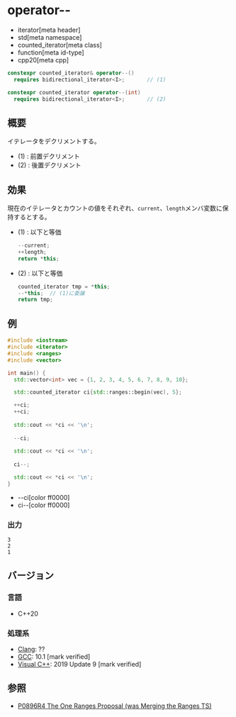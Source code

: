# operator--
* iterator[meta header]
* std[meta namespace]
* counted_iterator[meta class]
* function[meta id-type]
* cpp20[meta cpp]

```cpp
constexpr counted_iterator& operator--()
  requires bidirectional_iterator<I>;       // (1)

constexpr counted_iterator operator--(int)
  requires bidirectional_iterator<I>;       // (2)
```


## 概要
イテレータをデクリメントする。

- (1) : 前置デクリメント
- (2) : 後置デクリメント

## 効果

現在のイテレータとカウントの値をそれぞれ、`current`、`length`メンバ変数に保持するとする。

- (1) : 以下と等価  
    ```cpp
    --current;
    ++length;
    return *this;
    ```

- (2) : 以下と等価  
    ```cpp
    counted_iterator tmp = *this;
    --*this;  // (1)に委譲
    return tmp;
    ```

## 例
```cpp example
#include <iostream>
#include <iterator>
#include <ranges>
#include <vector>

int main() {
  std::vector<int> vec = {1, 2, 3, 4, 5, 6, 7, 8, 9, 10};

  std::counted_iterator ci{std::ranges::begin(vec), 5};

  ++ci;
  ++ci;
  
  std::cout << *ci << '\n';
  
  --ci;
  
  std::cout << *ci << '\n';
  
  ci--;

  std::cout << *ci << '\n';
}
```
* --ci[color ff0000]
* ci--[color ff0000]

### 出力
```
3
2
1
```

## バージョン
### 言語
- C++20

### 処理系
- [Clang](/implementation.md#clang): ??
- [GCC](/implementation.md#gcc): 10.1 [mark verified]
- [Visual C++](/implementation.md#visual_cpp): 2019 Update 9 [mark verified]

## 参照
- [P0896R4 The One Ranges Proposal (was Merging the Ranges TS)](http://www.open-std.org/jtc1/sc22/wg21/docs/papers/2018/p0896r4.pdf)
